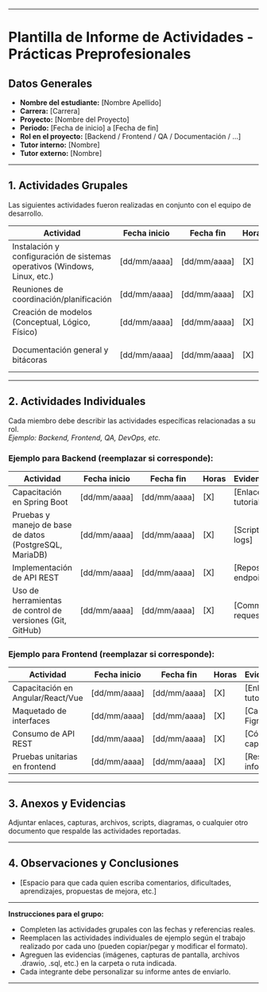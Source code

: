 

---

# Plantilla de Informe de Actividades - Prácticas Preprofesionales

## Datos Generales

- **Nombre del estudiante:** [Nombre Apellido]
- **Carrera:** [Carrera]
- **Proyecto:** [Nombre del Proyecto]
- **Periodo:** [Fecha de inicio] a [Fecha de fin]
- **Rol en el proyecto:** [Backend / Frontend / QA / Documentación / ...]
- **Tutor interno:** [Nombre]
- **Tutor externo:** [Nombre]

---

## 1. Actividades Grupales

Las siguientes actividades fueron realizadas en conjunto con el equipo de desarrollo.

| **Actividad**                                             | **Fecha inicio** | **Fecha fin** | **Horas** | **Evidencia/Referencia**                     |
|-----------------------------------------------------------|------------------|---------------|-----------|-----------------------------------------------|
| Instalación y configuración de sistemas operativos (Windows, Linux, etc.) | [dd/mm/aaaa]     | [dd/mm/aaaa]  | [X]       | [Enlace a imagen/log]                        |
| Reuniones de coordinación/planificación                   | [dd/mm/aaaa]     | [dd/mm/aaaa]  | [X]       | [Bitácora, actas, capturas]                  |
| Creación de modelos (Conceptual, Lógico, Físico)          | [dd/mm/aaaa]     | [dd/mm/aaaa]  | [X]       | [Modelos, diagramas, SQL, drawio, etc.]      |
| Documentación general y bitácoras                         | [dd/mm/aaaa]     | [dd/mm/aaaa]  | [X]       | [Carpeta de bitácoras, Google Docs, etc.]    |

---

## 2. Actividades Individuales

Cada miembro debe describir las actividades específicas relacionadas a su rol.  
_Ejemplo: Backend, Frontend, QA, DevOps, etc._

### **Ejemplo para Backend (reemplazar si corresponde):**

| **Actividad**                            | **Fecha inicio** | **Fecha fin** | **Horas** | **Evidencia/Referencia**         |
|------------------------------------------|------------------|---------------|-----------|-----------------------------------|
| Capacitación en Spring Boot              | [dd/mm/aaaa]     | [dd/mm/aaaa]  | [X]       | [Enlace a tutorial/certificado]   |
| Pruebas y manejo de base de datos (PostgreSQL, MariaDB) | [dd/mm/aaaa]     | [dd/mm/aaaa]  | [X]       | [Script SQL, capturas, logs]      |
| Implementación de API REST               | [dd/mm/aaaa]     | [dd/mm/aaaa]  | [X]       | [Repositorio, endpoints, Swagger] |
| Uso de herramientas de control de versiones (Git, GitHub) | [dd/mm/aaaa]     | [dd/mm/aaaa]  | [X]       | [Commits, issues, pull requests]  |

### **Ejemplo para Frontend (reemplazar si corresponde):**

| **Actividad**                            | **Fecha inicio** | **Fecha fin** | **Horas** | **Evidencia/Referencia**         |
|------------------------------------------|------------------|---------------|-----------|-----------------------------------|
| Capacitación en Angular/React/Vue        | [dd/mm/aaaa]     | [dd/mm/aaaa]  | [X]       | [Enlace a tutorial/certificado]   |
| Maquetado de interfaces                  | [dd/mm/aaaa]     | [dd/mm/aaaa]  | [X]       | [Capturas, prototipos, Figma]     |
| Consumo de API REST                      | [dd/mm/aaaa]     | [dd/mm/aaaa]  | [X]       | [Código, videos, capturas]        |
| Pruebas unitarias en frontend            | [dd/mm/aaaa]     | [dd/mm/aaaa]  | [X]       | [Resultados de test, informes]    |

---

## 3. Anexos y Evidencias

Adjuntar enlaces, capturas, archivos, scripts, diagramas, o cualquier otro documento que respalde las actividades reportadas.

---

## 4. Observaciones y Conclusiones

- [Espacio para que cada quien escriba comentarios, dificultades, aprendizajes, propuestas de mejora, etc.]

---

**Instrucciones para el grupo:**  
- Completen las actividades grupales con las fechas y referencias reales.
- Reemplacen las actividades individuales de ejemplo según el trabajo realizado por cada uno (pueden copiar/pegar y modificar el formato).
- Agreguen las evidencias (imágenes, capturas de pantalla, archivos .drawio, .sql, etc.) en la carpeta o ruta indicada.
- Cada integrante debe personalizar su informe antes de enviarlo.

---

